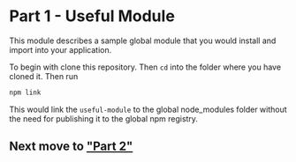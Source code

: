# Part 1 - Useful Module

This module describes a sample global module that you would install and import into your application.

To begin with clone this repository. Then `cd` into the folder where you have cloned it. Then run

```bash
npm link
```

This would link the `useful-module` to the global node_modules folder without the need for publishing it to the global npm registry.

## Next move to ["Part 2"](https://github.com/nisheed2440/useful-app)

